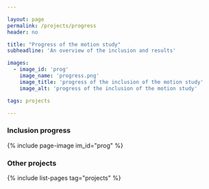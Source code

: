 ```yaml
---

layout: page
permalink: /projects/progress
header: no

title: "Progress of the motion study"
subheadline: 'An overview of the inclusion and results'

images:
  - image_id: 'prog'
    image_name: 'progress.png'
    image_title: 'progress of the inclusion of the motion study'
    image_alt: 'progress of the inclusion of the motion study' 

tags: projects

---
```


### Inclusion progress

{% include page-image im_id="prog" %}

### Other projects

{% include list-pages tag="projects" %}

